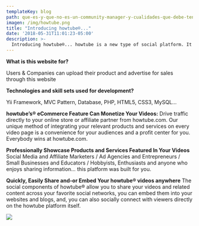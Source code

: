 ```yaml
---
templateKey: blog
path: que-es-y-que-no-es-un-community-manager-y-cualidades-que-debe-tener
imagen: /img/howtube.png
title: "Introducing howtube®..."
date: '2018-05-31T11:01:23-05:00'
description: >-
  Introducing howtube®... howtube is a new type of social platform. It is a hybrid that combines user generated, how-to based videos with social networking, eCommerce and search features.
---
```

**What is this website for?**

Users & Companies can upload their product and advertise for sales through this website

**Technologies and skill sets used for development?**

Yii Framework, MVC Pattern, Database, PHP, HTML5, CSS3, MySQL...

**howtube’s® eCommerce Feature Can Monetize Your Videos:**
Drive traffic directly to your online store or affiliate partner from howtube.com. Our unique method of integrating your relevant products and services on every video page is a convenience for your audiences and a profit center for you. Everybody wins at howtube.com.

**Professionally Showcase Products and Services Featured In Your Videos** 
Social Media and Affiliate Marketers / Ad Agencies and Entrepreneurs / Small Businesses and Educators / Hobbyists, Enthusiasts and anyone who enjoys sharing information… this platform was built for you.

**Quickly, Easily Share and-or Embed Your howtube® videos anywhere**
The social components of howtube® allow you to share your videos and related content across your favorite social networks, you can embed them into your websites and blogs, and, you can also socially connect with viewers directly on the howtube platform itself.

![](/img/howtube1.png)
